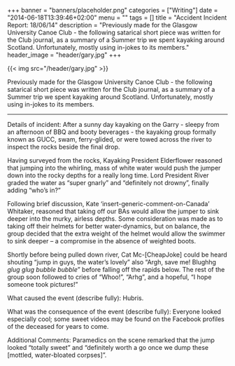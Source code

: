+++
banner = "banners/placeholder.png"
categories = ["Writing"]
date = "2014-06-18T13:39:46+02:00"
menu = ""
tags = []
title = "Accident Incident Report: 18/06/14"
description = "Previously made for the Glasgow University Canoe Club - the following satarical short piece was written for the Club journal, as a summary of a Summer trip we spent kayaking around Scotland. Unfortunately, mostly using in-jokes to its members."
header_image = "header/gary.jpg"
+++

{{< img src="/header/gary.jpg" >}}

Previously made for the Glasgow University Canoe Club - the following satarical short piece was written for the Club journal, as a summary of a Summer trip we spent kayaking around Scotland. Unfortunately, mostly using in-jokes to its members.

---

Details of incident: After a sunny day kayaking on the Garry - sleepy from an afternoon of BBQ and booty beverages - the kayaking group formally known as GUCC, swam, ferry-glided, or were towed across the river to inspect the rocks beside the final drop.

Having surveyed from the rocks, Kayaking President Elderflower reasoned that jumping into the whirling, mass of white water would push the jumper down into the rocky depths for a really long time. Lord President River graded the water as “super gnarly” and “definitely not drowny”, finally adding “who’s in?”

Following brief discussion, Kate ‘insert-generic-comment-on-Canada’ Whitaker, reasoned that taking off our BAs would allow the jumper to sink deeper into the murky, airless depths. Some consideration was made as to taking off their helmets for better water-dynamics, but on balance, the group decided that the extra weight of the helmet would allow the swimmer to sink deeper – a compromise in the absence of weighted boots.

Shortly before being pulled down river, Cat Mc-[CheapJoke] could be heard shouting “jump in guys, the water’s lovely” also “Argh, save me! Blughhg *glug* *glug* *bubble bubble*” before falling off the rapids below. The rest of the group soon followed to cries of “Whoo!”, “Arhg”, and a hopeful, “I hope someone took pictures!”

What caused the event (describe fully): Hubris.

What was the consequence of the event (describe fully): Everyone looked especially cool; some sweet videos may be found on the Facebook profiles of the deceased for years to come.

Additional Comments: Paramedics on the scene remarked that the jump looked “totally sweet” and “definitely worth a go once we dump these [mottled, water-bloated corpses]”.
